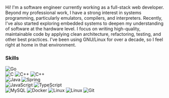 Hi! I'm a software engineer currently working as a full-stack web developer. Beyond my professional work, I have a strong interest in systems programming, particularly emulators, compilers, and interpreters. Recently, I've also started exploring embedded systems to deepen my understanding of software at the hardware level.
I focus on writing high-quality, maintainable code by applying clean architecture, refactoring, testing, and other best practices. I've been using GNU/Linux for over a decade, so I feel right at home in that environment.

### Skills
![Go](https://img.shields.io/badge/-Go-%237FD5EA?style=for-the-badge&logo=Go&logoColor=white&labelColor=101010)
<br/>
![C](https://img.shields.io/badge/-C-A8B9CC?style=for-the-badge&logo=C&logoColor=white&labelColor=101010)
![C++](https://img.shields.io/badge/-C++-00599C?style=for-the-badge&logo=cplusplus&logoColor=white&labelColor=101010)
![C++](https://img.shields.io/badge/-Zig-F7A41D?style=for-the-badge&logo=zig&logoColor=white&labelColor=101010)
<br/>
![Java](https://img.shields.io/badge/-Java-%23B07219?style=for-the-badge&logo=openjdk&logoColor=white&labelColor=101010)
![Spring](https://img.shields.io/badge/-Spring-%236AAD3D?style=for-the-badge&logo=spring&logoColor=white&labelColor=101010)
<br/>
![JavaScript](https://img.shields.io/badge/-JavaScript-%23F1E05A?style=for-the-badge&logo=JavaScript&logoColor=white&labelColor=101010)
![TypeScript](https://img.shields.io/badge/-TypeScript-%232F74C0?style=for-the-badge&logo=TypeScript&logoColor=white&labelColor=101010)
<br/>
![MySQL](https://img.shields.io/badge/-PostgreSQL-%234479A1?style=for-the-badge&logo=PostgreSQL&logoColor=white&labelColor=101010)
![Docker](https://img.shields.io/badge/-Docker-%232391E6?style=for-the-badge&logo=Docker&logoColor=white&labelColor=101010)
![Linux](https://img.shields.io/badge/-Linux-%231F1F1F?style=for-the-badge&logo=Linux&logoColor=white&labelColor=101010)
![Linux](https://img.shields.io/badge/-Proxmox-E57000?style=for-the-badge&logo=proxmox&logoColor=white&labelColor=101010)
![Git](https://img.shields.io/badge/-Git-%23E84E31?style=for-the-badge&logo=Git&logoColor=white&labelColor=101010)

<!--
### Stats

[![Top Langs](https://github-readme-stats.vercel.app/api/top-langs/?username=deltegui&theme=radical&layout=compact)](https://github.com/anuraghazra/github-readme-stats)
-->
